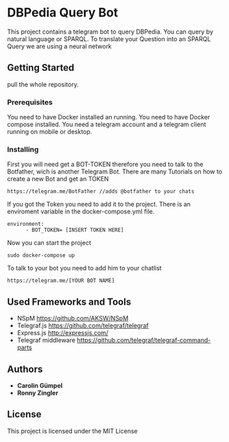 # DBPedia Query Bot

This project contains a telegram bot to query DBPedia. You can query by natural language or SPARQL. To translate your Question into an SPARQL Query we are using a neural network
## Getting Started

pull the whole repository.

### Prerequisites

You need to have Docker installed an running.
You need to have Docker compose installed.
You need a telegram account and a telegram client running on mobile or desktop.


### Installing

First you will need get a BOT-TOKEN therefore you need to talk to the Botfather, wich is another Telegram Bot. There are many Tutorials on how to create a new Bot and get an TOKEN
```
https://telegram.me/BotFather //adds @botfather to your chats
```

If you got the Token you need to add it to the project. There is an enviroment variable in the docker-compose.yml file.
```
environment:
      - BOT_TOKEN= [INSERT TOKEN HERE]
 ```

Now you can start the project

 ```
 sudo docker-compose up
 ```
 To talk to your bot you need to add him to your chatlist
 
 ```
https://telegram.me/[YOUR BOT NAME]
 ```
## Used Frameworks and Tools
* NSpM https://github.com/AKSW/NSpM
* Telegraf.js https://github.com/telegraf/telegraf
* Express.js http://expressjs.com/
* Telegraf middleware https://github.com/telegraf/telegraf-command-parts
 
 
## Authors

* **Carolin Gümpel**
* **Ronny Zingler**

## License

This project is licensed under the MIT License


